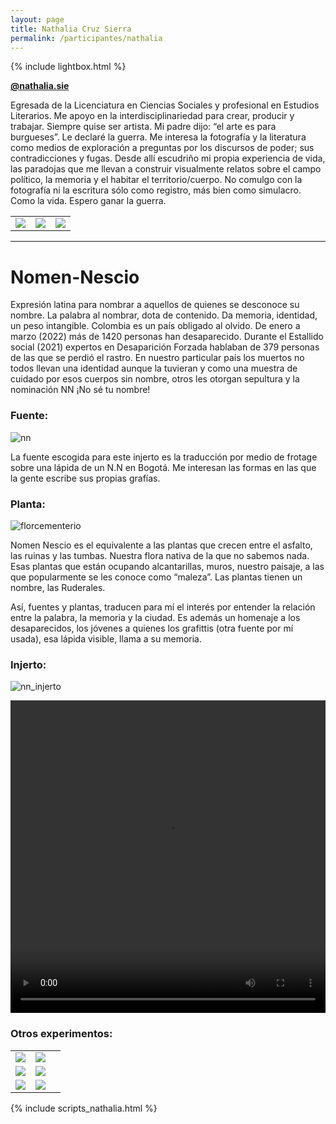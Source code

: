 ```yaml
---
layout: page
title: Nathalia Cruz Sierra
permalink: /participantes/nathalia
---
```

{% include lightbox.html %}

**[@nathalia.sie](https://www.instagram.com/nathalia.sie)**

Egresada de la Licenciatura en Ciencias Sociales y profesional en Estudios Literarios. Me apoyo en la interdisciplinariedad para crear, producir y trabajar. Siempre quise ser artista. Mi padre dijo: “el arte es para burgueses”. Le declaré la guerra. Me interesa la fotografía y la literatura como medios de exploración a preguntas por los discursos de poder; sus contradicciones y fugas. Desde allí escudriño mi propia experiencia de vida, las paradojas que me llevan a construir visualmente relatos sobre el campo político, la memoria y el habitar el territorio/cuerpo. No comulgo con la fotografía ni la escritura sólo como registro, más bien como simulacro. Como la vida. Espero ganar la guerra.

<div class="gallery_1">
  <table>
    <tbody>
      <tr>
        <td>
          <a href="/injertos/participantes/assets_nathalia/nathalia_1.jpg">
            <img src="/injertos/participantes/assets_nathalia/nathalia_1.jpg">
          </a>
        </td>
        <td>
          <a href="/injertos/participantes/assets_nathalia/nathalia_2.jpg">
            <img src="/injertos/participantes/assets_nathalia/nathalia_2.jpg">
          </a>
        </td>
        <td>
          <a href="/injertos/participantes/assets_nathalia/nathalia_3.jpg">
            <img src="/injertos/participantes/assets_nathalia/nathalia_3.jpg">
          </a>
        </td>
      </tr>
    </tbody>
  </table>
</div>

---

# Nomen-Nescio

Expresión latina para nombrar a aquellos de quienes se desconoce su nombre. La palabra al nombrar, dota de contenido. Da memoria, identidad, un peso intangible. Colombia es un país obligado al olvido. De enero a marzo (2022) más de 1420 personas han desaparecido. Durante el Estallido social (2021) expertos en Desaparición Forzada hablaban de 379 personas de las que se perdió el rastro. En nuestro particular país los muertos no todos llevan una identidad aunque la tuvieran y como una muestra de cuidado por esos cuerpos sin nombre, otros les otorgan sepultura y la nominación NN ¡No sé tu nombre!

### Fuente: 

![nn](/injertos/participantes/assets_nathalia/Origen_Fuente_NN.jpeg)

La fuente escogida para este injerto es la traducción por medio de frotage sobre una lápida de un N.N en Bogotá. Me interesan las formas en las que la gente escribe sus propias grafías.

### Planta:

![florcementerio](/injertos/participantes/assets_nathalia/florCementerio_original.jpg)

Nomen Nescio es el equivalente a las plantas que crecen entre el asfalto, las ruinas y las tumbas. Nuestra flora nativa de la que no sabemos nada. Esas plantas que están ocupando alcantarillas, muros, nuestro paisaje, a las que popularmente se les conoce como “maleza”. Las plantas tienen un nombre, las  Ruderales.

Así, fuentes y plantas, traducen para mí el interés por entender la relación entre la palabra, la memoria y la ciudad. Es además un homenaje a los desaparecidos, los jóvenes a quienes los grafittis (otra fuente por mí usada), esa lápida visible, llama a su memoria.

### Injerto:

![nn_injerto](/injertos/participantes/assets_nathalia/N_N.png)

<div style="text-align:center; max-width:100%;">
  <video width="100%" height="500" controls loop>
    <source src="/injertos/participantes/assets_nathalia/Duvan.mp4" type="video/mp4"/>
  </video>
</div>

### Otros experimentos:

<div class="gallery_2">
  <table>
    <tbody>
      <tr>
        <td>
          <a href="/injertos/participantes/assets_nathalia/pino_original.jpg">
            <img src="/injertos/participantes/assets_nathalia/pino_original.jpg">
          </a>
        </td>
        <td>
          <a href="/injertos/participantes/assets_nathalia/NomenNescio_02.png">
            <img src="/injertos/participantes/assets_nathalia/NomenNescio_02.png">
          </a>
        </td>
      </tr>
      <tr>
      <td>
        <a href="/injertos/participantes/assets_nathalia/helecho_original.jpg">
          <img src="/injertos/participantes/assets_nathalia/helecho_original.jpg">
        </a>
      </td>
      <td>
        <a href="/injertos/participantes/assets_nathalia/NomenNescio_03.png">
          <img src="/injertos/participantes/assets_nathalia/NomenNescio_03.png">
        </a>
      </td>
      </tr>
      <tr>
        <td>
          <a href="/injertos/participantes/assets_nathalia/rosa_original.jpg">
            <img src="/injertos/participantes/assets_nathalia/rosa_original.jpg">
            </a>
        </td>
        <td>
          <a href="/injertos/participantes/assets_nathalia/N_N01.png">
            <img src="/injertos/participantes/assets_nathalia/N_N01.png">
            </a>
        </td>
        <td>
        </td>
      </tr>
    </tbody>
  </table>
</div>

{% include scripts_nathalia.html %}
